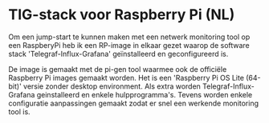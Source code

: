 # TIG-stack voor Raspberry Pi (NL)

Om een jump-start te kunnen maken met een netwerk monitoring tool op een RaspberyPi heb ik een RP-image in elkaar gezet waarop de software stack 'Telegraf-Influx-Grafana' geïnstalleerd en geconfigureerd is.

De image is gemaakt met de pi-gen tool waarmee ook de officiële Raspberry Pi images gemaakt worden. Het is een 'Raspberry Pi OS Lite (64-bit)' versie zonder desktop environment. Als extra worden Telegraf-Influx-Grafana geinstalleerd en enkele hulpprogramma's. Tevens worden enkele configuratie aanpassingen gemaakt zodat er snel een werkende monitoring tool is.
